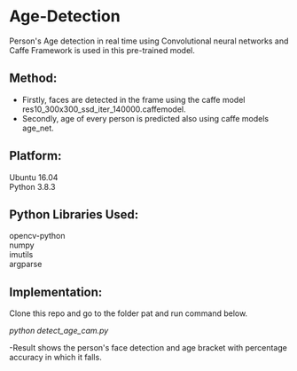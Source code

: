 # Age-Detection

Person's Age detection in real time using Convolutional neural networks and Caffe Framework is used in this pre-trained model.

## Method:

* Firstly, faces are detected in the frame using the caffe model res10_300x300_ssd_iter_140000.caffemodel.
* Secondly, age of every person is predicted also using caffe models age_net.
## Platform:
Ubuntu 16.04\
Python 3.8.3

## Python Libraries Used:
opencv-python\
numpy\
imutils \
argparse

## Implementation:

Clone this repo and go to the folder pat and run command below.

*python detect_age_cam.py*


-Result shows the person's face detection and age bracket with percentage accuracy in which it falls.

